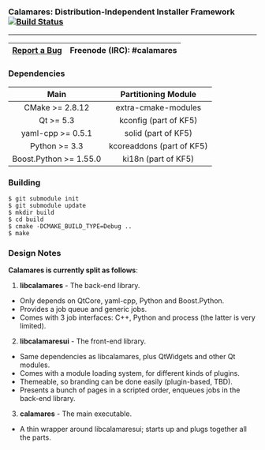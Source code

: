### Calamares: Distribution-Independent Installer Framework [![Build Status](http://calamares.io/ci/buildStatus/icon?job=calamares-master)](http://calamares.pangea.pub/ci/job/calamares-master/)
---------

| [Report a Bug](http://calamares.io/bugs/) | Freenode (IRC): #calamares |
|:-----------------------------------------:|:--------------------------:|

### Dependencies
| Main | Partitioning Module |
|:----:|:-------------------:|
| CMake >= 2.8.12 | extra-cmake-modules |
| Qt >= 5.3 | kconfig (part of KF5) |
| yaml-cpp >= 0.5.1 | solid (part of KF5) |
| Python >= 3.3 | kcoreaddons (part of KF5) |
| Boost.Python >= 1.55.0 | ki18n (part of KF5) |

### Building
```
$ git submodule init
$ git submodule update
$ mkdir build
$ cd build
$ cmake -DCMAKE_BUILD_TYPE=Debug ..
$ make
```

### Design Notes
__Calamares is currently split as follows__:
 1. __libcalamares__ - The back-end library.
   * Only depends on QtCore, yaml-cpp, Python and Boost.Python.
   * Provides a job queue and generic jobs.
   * Comes with 3 job interfaces: C++, Python and process (the latter is very limited).
 2. __libcalamaresui__ - The front-end library.
   * Same dependencies as libcalamares, plus QtWidgets and other Qt modules.
   * Comes with a module loading system, for different kinds of plugins.
   * Themeable, so branding can be done easily (plugin-based, TBD).
   * Presents a bunch of pages in a scripted order, enqueues jobs in the back-end library.
 3. __calamares__ - The main executable.
   * A thin wrapper around libcalamaresui; starts up and plugs together all the parts.
